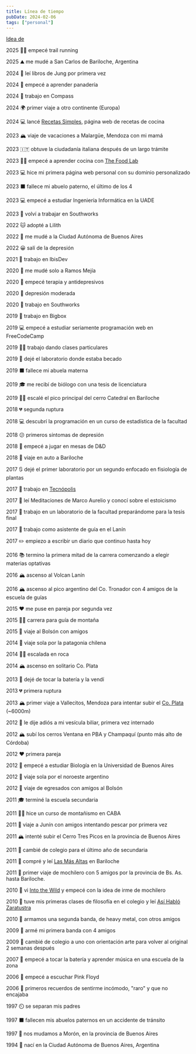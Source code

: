 ```yaml
---
title: Línea de tiempo
pubDate: 2024-02-06
tags: ["personal"]
---
```


[Idea de](https://taylor.town/timeline)

2025 🏃‍♂️ empecé trail running

2025 ⛰️ me mudé a San Carlos de Bariloche, Argentina

2024 💭 leí libros de Jung por primera vez

2024 🍞 empecé a aprender panadería

2024 💼 trabajo en Compass

2024 🌍 primer viaje a otro continente (Europa)

2024 💻 lancé [Recetas Simples](https://recetassimples.app/), página web de recetas de cocina

2023 🏔️ viaje de vacaciones a Malargüe, Mendoza con mi mamá

2023 🇮🇹 obtuve la ciudadanía italiana después de un largo trámite

2023 👩‍🍳 empecé a aprender cocina con [The Food Lab](👩https://www.amazon.com/Food-Lab-Cooking-Through-Science/dp/0393081087)

2023 💻 hice mi primera página web personal con su dominio personalizado

2023 ⬛ fallece mi abuelo paterno, el último de los 4

2023 💻 empecé a estudiar Ingeniería Informática en la UADE

2023 💼 volví a trabajar en Southworks

2022 🐱 adopté a Lilith

2022 🚚 me mudé a la Ciudad Autónoma de Buenos Aires

2022 😀 salí de la depresión

2021 💼 trabajo en IbisDev

2020 🚚 me mudé solo a Ramos Mejía

2020 💬 empecé terapia y antidepresivos

2020 🙁 depresión moderada

2020 💼 trabajo en Southworks

2019 💼 trabajo en Bigbox

2019 💻 empecé a estudiar seriamente programación web en FreeCodeCamp

2019 👩‍🏫 trabajo dando clases particulares

2019 👋 dejé el laboratorio donde estaba becado

2019 ⬛ fallece mi abuela materna

2019 🎓 me recibí de biólogo con una tesis de licenciatura

2019 🧗‍♀️ escalé el pico principal del cerro Catedral en Bariloche

2018 💔 segunda ruptura

2018 💻 descubrí la programación en un curso de estadística de la facultad

2018 😕 primeros síntomas de depresión

2018 🐉 empecé a jugar en mesas de D&D

2018 🚗 viaje en auto a Bariloche

2017 🔃 dejé el primer laboratorio por un segundo enfocado en fisiología de plantas

2017 🥼 trabajo en [Tecnópolis](https://es.wikipedia.org/wiki/Tecn%C3%B3polis)

2017 📖 leí Meditaciones de Marco Aurelio y conocí sobre el estoicismo

2017 🥼 trabajo en un laboratorio de la facultad preparándome para la tesis final

2017 🥾 trabajo como asistente de guía en el Lanín

2017 ✏️ empiezo a escribir un diario que continuo hasta hoy

2016 📚 termino la primera mitad de la carrera comenzando a elegir materias optativas

2016 🏔️ ascenso al Volcan Lanín

2016 🏔️ ascenso al pico argentino del Co. Tronador con 4 amigos de la escuela de guías

2015 ❤️ me puse en pareja por segunda vez

2015 🧗‍♀️ carrera para guía de montaña

2015 🌳 viaje al Bolsón con amigos

2014 🎒 viaje sola por la patagonia chilena

2014 🧗‍♀️ escalada en roca

2014 🏔️ ascenso en solitario Co. Plata

2013 🎵 dejé de tocar la batería y la vendí

2013 💔 primera ruptura

2013 🏔️ primer viaje a Vallecitos, Mendoza para intentar subir el [Co. Plata](https://es.wikipedia.org/wiki/Cerro_El_Plata) (~6000m)

2012 🏥 le dije adiós a mi vesícula biliar, primera vez internado

2012 🏔️ subí los cerros Ventana en PBA y Champaquí (punto más alto de Córdoba)

2012 ❤️ primera pareja

2012 🧬 empecé a estudiar Biología en la Universidad de Buenos Aires

2012 🎒 viaje sola por el noroeste argentino

2012 🎒 viaje de egresados con amigos al Bolsón

2011 🎓 terminé la escuela secundaria

2011 🧗‍♂️ hice un curso de montañismo en CABA

2011 🎣 viaje a Junín con amigos intentando pescar por primera vez

2011 🏔️ intenté subir el Cerro Tres Picos en la provincia de Buenos Aires

2011 🏫 cambié de colegio para el último año de secundaria

2011 📖 compré y leí [Las Más Altas](https://www.libreriadesnivel.com/libros/las-mas-altas/9789872551216/) en Bariloche

2011 🎒 primer viaje de mochilero con 5 amigos por la provincia de Bs. As. hasta Bariloche.

2010 🥾 vi [Into the Wild](https://m.imdb.com/title/tt0758758/?language=es-es) y empecé con la idea de irme de mochilero

2010 📖 tuve mis primeras clases de filosofía en el colegio y leí [Así Habló Zaratustra](https://www.goodreads.com/book/show/51893.Thus_Spoke_Zarathustra)

2010 🎵 armamos una segunda banda, de heavy metal, con otros amigos

2009 🎵 armé mi primera banda con 4 amigos

2009 🏫 cambié de colegio a uno con orientación arte para volver al original 2 semanas después

2007 🥁 empecé a tocar la batería y aprender música en una escuela de la zona

2006 🧱 empecé a escuchar Pink Floyd

2006 🤔 primeros recuerdos de sentirme incómodo, "raro" y que no encajaba

1997 ⏲️ se separan mis padres

1997 ⬛ fallecen mis abuelos paternos en un accidente de tránsito

1997 🚚 nos mudamos a Morón, en la provincia de Buenos Aires

1994 👶 nací en la Ciudad Autónoma de Buenos Aires, Argentina